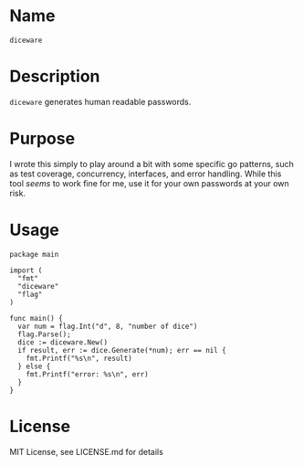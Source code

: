 # Name

`diceware`

# Description

`diceware` generates human readable passwords.

# Purpose

I wrote this simply to play around a bit with some specific go patterns, such
as test coverage, concurrency, interfaces, and error handling.  While this
tool _seems_ to work fine for me, use it for your own passwords at your own
risk.

# Usage

    package main

    import (
      "fmt"
      "diceware"
      "flag"
    )

    func main() {
      var num = flag.Int("d", 8, "number of dice")
      flag.Parse();
      dice := diceware.New()
      if result, err := dice.Generate(*num); err == nil {
        fmt.Printf("%s\n", result)
      } else {
        fmt.Printf("error: %s\n", err)
      }
    }

# License

MIT License, see LICENSE.md for details

